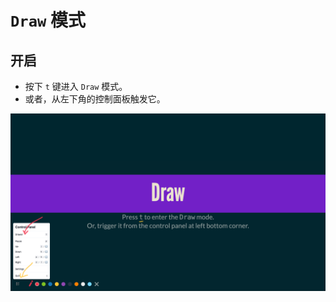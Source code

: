 # `Draw` 模式

## 开启

- 按下 `t` 键进入 `Draw` 模式。
- 或者，从左下角的控制面板触发它。

![](../../assets/screenshot/draw/show.png)
